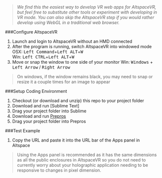>_We find this the easiest way to develop VR web apps for AltspaceVR, but feel free to substitute other tools or experiment with developing in VR mode. You can also skip the AltspaceVR step if you would rather develop using WebGL in a traditional web browser._

###Configure AltspaceVR
1. Launch and login to AltspaceVR without an HMD connected
2. After the program is running, switch AltspaceVR into windowed mode  
 OSX: <kbd>Left Command</kbd>+<kbd>Left ALT</kbd>+<kbd>W</kbd>  
 Win: <kbd>Left CTRL</kbd>+<kbd>Left ALT</kbd>+<kbd>W</kbd>  
3. Move or snap the window to one side of your monitor
 Win: <kbd>Windows</kbd> + <kbd>Left Arrow</kbd> / <kbd>Right Arrow</kbd>

  >On windows, if the window remains black, you may need to snap or resize it a couple times for an image to appear  

###Setup Coding Environment
1. Checkout (or download and unzip) this repo to your project folder
1. Download and run [Sublime Text]
1. Drag your project folder into Sublime
1. Download and run [Prepros]
1. Drag your project folder into Prepros

###Test Example
1. Copy the URL and paste it into the URL bar of the Apps panel in Altspace

  >Using the Apps panel is recommended as it has the same dimensions as all the public enclosures in AltspaceVR so you do not need to currently worry about your holographic application needing to be responsive to changes in pixel dimension.



[Prepros]: https://prepros.io/